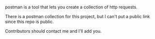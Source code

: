 postman is a tool that lets you create a collection of http requests.

There is a postman collection for this project, but I can't put a public link since this repo is public.

Contributors should contact me and I'll add you.
